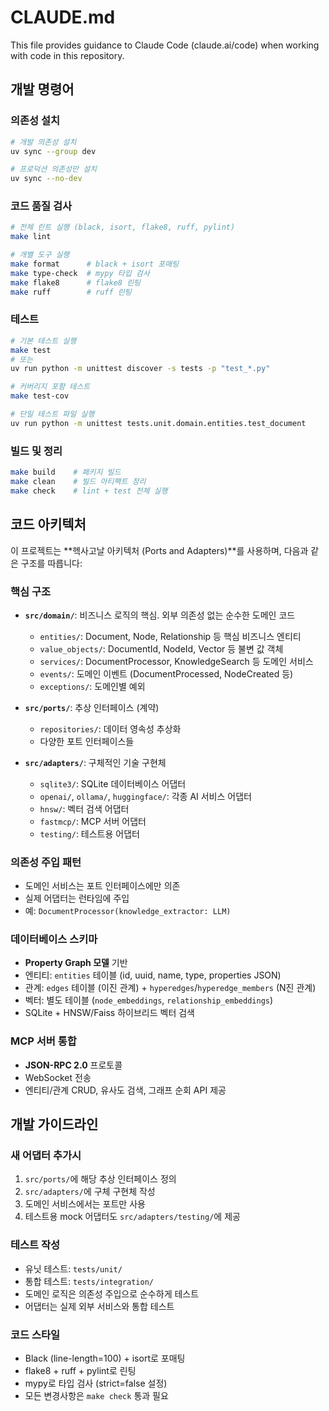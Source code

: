 # CLAUDE.md

This file provides guidance to Claude Code (claude.ai/code) when working with code in this repository.

## 개발 명령어

### 의존성 설치
```bash
# 개발 의존성 설치
uv sync --group dev

# 프로덕션 의존성만 설치
uv sync --no-dev
```

### 코드 품질 검사
```bash
# 전체 린트 실행 (black, isort, flake8, ruff, pylint)
make lint

# 개별 도구 실행
make format      # black + isort 포매팅
make type-check  # mypy 타입 검사
make flake8      # flake8 린팅
make ruff        # ruff 린팅
```

### 테스트
```bash
# 기본 테스트 실행
make test
# 또는
uv run python -m unittest discover -s tests -p "test_*.py"

# 커버리지 포함 테스트
make test-cov

# 단일 테스트 파일 실행
uv run python -m unittest tests.unit.domain.entities.test_document
```

### 빌드 및 정리
```bash
make build    # 패키지 빌드
make clean    # 빌드 아티팩트 정리
make check    # lint + test 전체 실행
```

## 코드 아키텍처

이 프로젝트는 **헥사고날 아키텍처 (Ports and Adapters)**를 사용하며, 다음과 같은 구조를 따릅니다:

### 핵심 구조
- **`src/domain/`**: 비즈니스 로직의 핵심. 외부 의존성 없는 순수한 도메인 코드
  - `entities/`: Document, Node, Relationship 등 핵심 비즈니스 엔티티
  - `value_objects/`: DocumentId, NodeId, Vector 등 불변 값 객체
  - `services/`: DocumentProcessor, KnowledgeSearch 등 도메인 서비스
  - `events/`: 도메인 이벤트 (DocumentProcessed, NodeCreated 등)
  - `exceptions/`: 도메인별 예외

- **`src/ports/`**: 추상 인터페이스 (계약)
  - `repositories/`: 데이터 영속성 추상화
  - 다양한 포트 인터페이스들

- **`src/adapters/`**: 구체적인 기술 구현체
  - `sqlite3/`: SQLite 데이터베이스 어댑터
  - `openai/`, `ollama/`, `huggingface/`: 각종 AI 서비스 어댑터
  - `hnsw/`: 벡터 검색 어댑터
  - `fastmcp/`: MCP 서버 어댑터
  - `testing/`: 테스트용 어댑터

### 의존성 주입 패턴
- 도메인 서비스는 포트 인터페이스에만 의존
- 실제 어댑터는 런타임에 주입
- 예: `DocumentProcessor(knowledge_extractor: LLM)`

### 데이터베이스 스키마
- **Property Graph 모델** 기반
- 엔티티: `entities` 테이블 (id, uuid, name, type, properties JSON)
- 관계: `edges` 테이블 (이진 관계) + `hyperedges`/`hyperedge_members` (N진 관계)
- 벡터: 별도 테이블 (`node_embeddings`, `relationship_embeddings`)
- SQLite + HNSW/Faiss 하이브리드 벡터 검색

### MCP 서버 통합
- **JSON-RPC 2.0** 프로토콜
- WebSocket 전송
- 엔티티/관계 CRUD, 유사도 검색, 그래프 순회 API 제공

## 개발 가이드라인

### 새 어댑터 추가시
1. `src/ports/`에 해당 추상 인터페이스 정의
2. `src/adapters/`에 구체 구현체 작성
3. 도메인 서비스에서는 포트만 사용
4. 테스트용 mock 어댑터도 `src/adapters/testing/`에 제공

### 테스트 작성
- 유닛 테스트: `tests/unit/`
- 통합 테스트: `tests/integration/`
- 도메인 로직은 의존성 주입으로 순수하게 테스트
- 어댑터는 실제 외부 서비스와 통합 테스트

### 코드 스타일
- Black (line-length=100) + isort로 포매팅
- flake8 + ruff + pylint로 린팅
- mypy로 타입 검사 (strict=false 설정)
- 모든 변경사항은 `make check` 통과 필요
